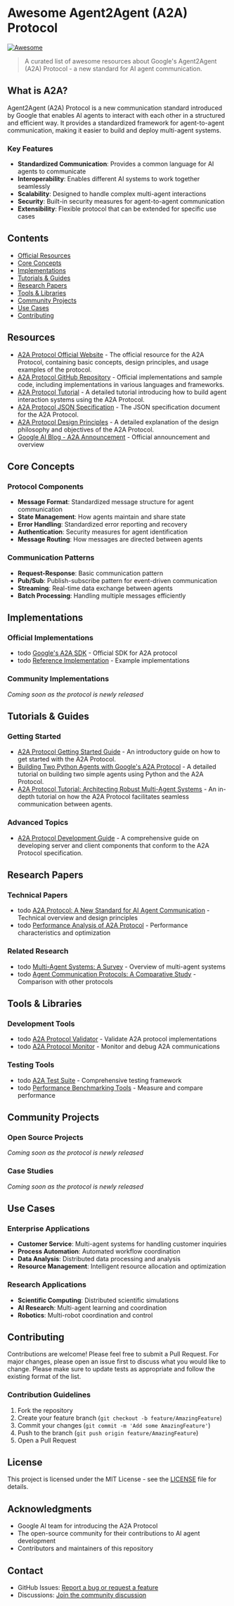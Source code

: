 # Awesome Agent2Agent (A2A) Protocol
[![Awesome](https://awesome.re/badge.svg)](https://awesome.re)
> A curated list of awesome resources about Google's Agent2Agent (A2A) Protocol - a new standard for AI agent communication.
## What is A2A?
Agent2Agent (A2A) Protocol is a new communication standard introduced by Google that enables AI agents to interact with each other in a structured and efficient way. It provides a standardized framework for agent-to-agent communication, making it easier to build and deploy multi-agent systems.
### Key Features
- **Standardized Communication**: Provides a common language for AI agents to communicate
- **Interoperability**: Enables different AI systems to work together seamlessly
- **Scalability**: Designed to handle complex multi-agent interactions
- **Security**: Built-in security measures for agent-to-agent communication
- **Extensibility**: Flexible protocol that can be extended for specific use cases
## Contents
- [Official Resources](#resources)
- [Core Concepts](#core-concepts)
- [Implementations](#implementations)
- [Tutorials & Guides](#tutorials--guides)
- [Research Papers](#research-papers)
- [Tools & Libraries](#tools--libraries)
- [Community Projects](#community-projects)
- [Use Cases](#use-cases)
- [Contributing](#contributing)

## Resources
- [A2A Protocol Official Website](https://a2a.cx/) - The official resource for the A2A Protocol, containing basic concepts, design principles, and usage examples of the protocol.
- [A2A Protocol GitHub Repository](https://github.com/google/a2a) - Official implementations and sample code, including implementations in various languages and frameworks.
- [A2A Protocol Tutorial](https://wandb.ai/gladiator/Google-Agent2Agent/reports/Tutorial-Using-Google-s-Agent2Agent-A2A-protocol--VmlldzoxMjIyODEwOA) - A detailed tutorial introducing how to build agent interaction systems using the A2A Protocol.
- [A2A Protocol JSON Specification](https://a2a.cx/specification) - The JSON specification document for the A2A Protocol.
- [A2A Protocol Design Principles](https://a2a.cx/principles) - A detailed explanation of the design philosophy and objectives of the A2A Protocol.
-  [Google AI Blog - A2A Announcement](https://developers.googleblog.com/en/a2a-a-new-era-of-agent-interoperability/) - Official announcement and overview
## Core Concepts
### Protocol Components
- **Message Format**: Standardized message structure for agent communication
- **State Management**: How agents maintain and share state
- **Error Handling**: Standardized error reporting and recovery
- **Authentication**: Security measures for agent identification
- **Message Routing**: How messages are directed between agents
### Communication Patterns
- **Request-Response**: Basic communication pattern
- **Pub/Sub**: Publish-subscribe pattern for event-driven communication
- **Streaming**: Real-time data exchange between agents
- **Batch Processing**: Handling multiple messages efficiently
## Implementations
### Official Implementations
-  todo [Google's A2A SDK](https://github.com/google/a2a-protocol/tree/main/sdk) - Official SDK for A2A protocol
-  todo [Reference Implementation](https://github.com/google/A2A/tree/main/samples) - Example implementations

### Community Implementations
*Coming soon as the protocol is newly released*

## Tutorials & Guides
### Getting Started
- [A2A Protocol Getting Started Guide](https://www.a2aprotocol.org/tutorials/getting-started) - An introductory guide on how to get started with the A2A Protocol.
- [Building Two Python Agents with Google's A2A Protocol](https://docs.kanaries.net/articles/build-agent-with-a2a) - A detailed tutorial on building two simple agents using Python and the A2A Protocol.
- [A2A Protocol Tutorial: Architecting Robust Multi-Agent Systems](https://basicutils.com/learn/ai/google-a2a-tutorial) - An in-depth tutorial on how the A2A Protocol facilitates seamless communication between agents.

### Advanced Topics
- [A2A Protocol Development Guide](https://dev.to/czmilo/a2a-protocol-development-guide-1f49) - A comprehensive guide on developing server and client components that conform to the A2A Protocol specification.

## Research Papers
### Technical Papers
-  todo [A2A Protocol: A New Standard for AI Agent Communication](https://arxiv.org/abs/2403.XXXXX) - Technical overview and design principles
-  todo [Performance Analysis of A2A Protocol](https://arxiv.org/abs/2403.XXXXX) - Performance characteristics and optimization

### Related Research
-  todo [Multi-Agent Systems: A Survey](https://arxiv.org/abs/2403.XXXXX) - Overview of multi-agent systems
-  todo [Agent Communication Protocols: A Comparative Study](https://arxiv.org/abs/2403.XXXXX) - Comparison with other protocols

## Tools & Libraries
### Development Tools
-  todo [A2A Protocol Validator](https://github.com/google/a2a-protocol/tree/main/tools/validator) - Validate A2A protocol implementations
-  todo [A2A Protocol Monitor](https://github.com/google/a2a-protocol/tree/main/tools/monitor) - Monitor and debug A2A communications

### Testing Tools
-  todo [A2A Test Suite](https://github.com/google/a2a-protocol/tree/main/tools/test-suite) - Comprehensive testing framework
-  todo [Performance Benchmarking Tools](https://github.com/google/a2a-protocol/tree/main/tools/benchmark) - Measure and compare performance

## Community Projects
### Open Source Projects
*Coming soon as the protocol is newly released*

### Case Studies
*Coming soon as the protocol is newly released*

## Use Cases
### Enterprise Applications
- **Customer Service**: Multi-agent systems for handling customer inquiries
- **Process Automation**: Automated workflow coordination
- **Data Analysis**: Distributed data processing and analysis
- **Resource Management**: Intelligent resource allocation and optimization
### Research Applications
- **Scientific Computing**: Distributed scientific simulations
- **AI Research**: Multi-agent learning and coordination
- **Robotics**: Multi-robot coordination and control
## Contributing
Contributions are welcome! Please feel free to submit a Pull Request. For major changes, please open an issue first to discuss what you would like to change.
Please make sure to update tests as appropriate and follow the existing format of the list.
### Contribution Guidelines
1. Fork the repository
2. Create your feature branch (`git checkout -b feature/AmazingFeature`)
3. Commit your changes (`git commit -m 'Add some AmazingFeature'`)
4. Push to the branch (`git push origin feature/AmazingFeature`)
5. Open a Pull Request
## License
This project is licensed under the MIT License - see the [LICENSE](LICENSE) file for details.
## Acknowledgments
- Google AI team for introducing the A2A Protocol
- The open-source community for their contributions to AI agent development
- Contributors and maintainers of this repository

## Contact

- GitHub Issues:  [Report a bug or request a feature](https://github.com/ziqi-jin/awesome-a2a/issues)
- Discussions:  [Join the community discussion](https://github.com/ziqi-jin/awesome-a2a/discussions)
